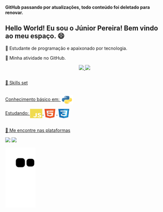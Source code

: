 <strong>GitHub passando por atualizações, todo conteúdo foi deletado para renovar.</strong>

## Hello World! Eu sou o Júnior Pereira! Bem vindo ao meu espaço. 😄

💖 Estudante de programação e apaixonado por tecnologia.

🤖 Minha atividade no GitHub.

<div align="center">
  <a href="https://github.com/rprjunior">
  <img height="150em" src="https://github-readme-stats.vercel.app/api?username=rprjunior&show_icons=true&theme=default&include_all_commits=true&count_private=true"/>
  <img height="150em" src="https://github-readme-stats.vercel.app/api/top-langs/?username=rprjunior&layout=compact&langs_count=7&theme=default"/>
    
  
  ##
       
</div>
  🧠 Skills set 
<div style="display: inline_block"><br>
  <p>Conhecimento básico em: <img align="center" alt="Rafa-Python" height="30" width="40" src="https://raw.githubusercontent.com/devicons/devicon/master/icons/python/python-original.svg"></p>
  <p>Estudando: <img align="center" alt="Rafa-Js" height="30" width="40" src="https://raw.githubusercontent.com/devicons/devicon/master/icons/javascript/javascript-plain.svg">
  <img align="center" alt="Rafa-HTML" height="30" width="40" src="https://raw.githubusercontent.com/devicons/devicon/master/icons/html5/html5-original.svg">
  <img align="center" alt="Rafa-CSS" height="30" width="40" src="https://raw.githubusercontent.com/devicons/devicon/master/icons/css3/css3-original.svg"></p>     
</div>
  
  ##

📧 Me encontre nas plataformas   
 <div>
  <a href = "https://junior.rprj22@gmail.com" target="_blank"><img src="https://img.shields.io/badge/-Gmail-%23333?style=for-the-badge&logo=gmail&logoColor=white" target="_white"></a>
  <a href= "https://www.linkedin.com/in/rprj/" target="_blank"><img src="https://img.shields.io/badge/-LinkedIn-%230077B5?style=for-the-badge&logo=linkedin&logoColor=white" target="_blank"></a> 
  
  ![Snake animation](https://github.com/rprjunior/rprjunior/blob/output/github-contribution-grid-snake.svg)                                                            </div>
